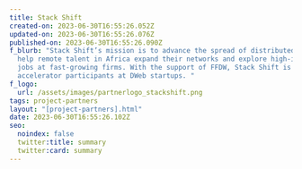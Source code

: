 ```yaml
---
title: Stack Shift
created-on: 2023-06-30T16:55:26.052Z
updated-on: 2023-06-30T16:55:26.076Z
published-on: 2023-06-30T16:55:26.090Z
f_blurb: "Stack Shift’s mission is to advance the spread of distributed work and
  help remote talent in Africa expand their networks and explore high-impact
  jobs at fast-growing firms. With the support of FFDW, Stack Shift is placing
  accelerator participants at DWeb startups. "
f_logo:
  url: /assets/images/partnerlogo_stackshift.png
tags: project-partners
layout: "[project-partners].html"
date: 2023-06-30T16:55:26.102Z
seo:
  noindex: false
  twitter:title: summary
  twitter:card: summary
---
```

